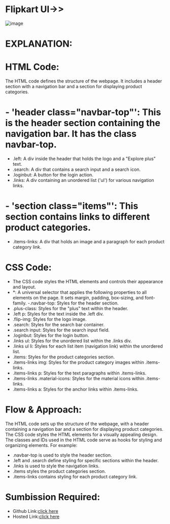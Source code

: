 # Flipkart UI->>
![image](https://github.com/namishagurunani/Flipkart/assets/126158413/e5e83ed5-491a-4867-999c-4c0408e7c72f)
# EXPLANATION:

# HTML Code:
The HTML code defines the structure of the webpage. It includes a header section with a navigation bar and a section for displaying product categories.

# - 'header class="navbar-top"': This is the header section containing the navigation bar. It has the class navbar-top.
- .left: A div inside the header that holds the logo and a "Explore plus" text.
- .search: A div that contains a search input and a search icon.
- .loginbut: A button for the login action.
- .links: A div containing an unordered list ('ul') for various navigation links.
# - 'section class="items"': This section contains links to different product categories.
- .items-links: A div that holds an image and a paragraph for each product category link.
# CSS Code: 
- The CSS code styles the HTML elements and controls their appearance and layout.
- *: A universal selector that applies the following properties to all elements on the page. It sets margin, padding, box-sizing, and font-family.
-.navbar-top: Styles for the header section.
- .plus-class: Styles for the "plus" text within the header.
- .left p: Styles for the text inside the .left div.
- .flip-img: Styles for the logo image.
- .search: Styles for the search bar container.
- .search input: Styles for the search input field.
- .loginbut: Styles for the login button.
- .links ul: Styles for the unordered list within the .links div.
- .links ul li: Styles for each list item (navigation link) within the unordered list.
- .items: Styles for the product categories section.
- .items-links img: Styles for the product category images within .items-links.
- .items-links p: Styles for the text paragraphs within .items-links.
- .items-links .material-icons: Styles for the material icons within .items-links.
- .items-links a: Styles for the anchor links within .items-links.
# Flow & Approach:
The HTML code sets up the structure of the webpage, with a header containing a navigation bar and a section for displaying product categories. The CSS code styles the HTML elements for a visually appealing design. The classes and IDs used in the HTML code serve as hooks for styling and organizing elements. For example:
- .navbar-top is used to style the header section.
- .left and .search define styling for specific sections within the header.
- .links is used to style the navigation links.
- .items styles the product categories section.
- .items-links contains styling for each product category link.
# Sumbission Required:
- Github Link:[click here](https://github.com/namishagurunani/Flipkart)
- Hosted Link:[click here](https://namishagurunani.github.io/Flipkart/)
